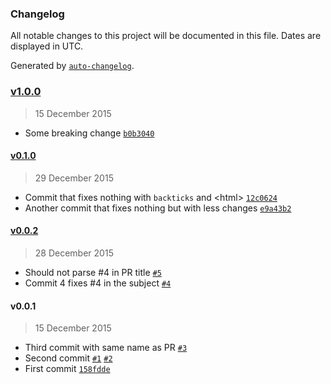 ### Changelog

All notable changes to this project will be documented in this file. Dates are displayed in UTC.

Generated by [`auto-changelog`](https://github.com/CookPete/auto-changelog).

### [v1.0.0](https://github.com/user/repo/compare/v0.1.0...v1.0.0)

> 15 December 2015

- Some breaking change [`b0b3040`](https://github.com/user/repo/commit/b0b304049847d9568585bc11399fa6cfa4cab5dc)

#### [v0.1.0](https://github.com/user/repo/compare/v0.0.2...v0.1.0)

> 29 December 2015

- Commit that fixes nothing with `backticks` and &lt;html&gt; [`12c0624`](https://github.com/user/repo/commit/12c0624e7e419a70bd5f3b403d7e0bd8f23ec617)
- Another commit that fixes nothing but with less changes [`e9a43b2`](https://github.com/user/repo/commit/e9a43b2bf50449fc0d84465308e6008cc1597bb3)

#### [v0.0.2](https://github.com/user/repo/compare/v0.0.1...v0.0.2)

> 28 December 2015

- Should not parse #4 in PR title [`#5`](https://github.com/user/repo/pull/5)
- Commit 4 fixes #4 in the subject [`#4`](https://github.com/user/repo/issues/4)

#### v0.0.1

> 15 December 2015

- Third commit with same name as PR [`#3`](https://github.com/user/repo/pull/3)
- Second commit [`#1`](https://github.com/user/repo/issues/1) [`#2`](https://github.com/user/repo/issues/2)
- First commit [`158fdde`](https://github.com/user/repo/commit/158fdde54b6188c9f9ca3034e9cb5bcc3fe3ff69)
